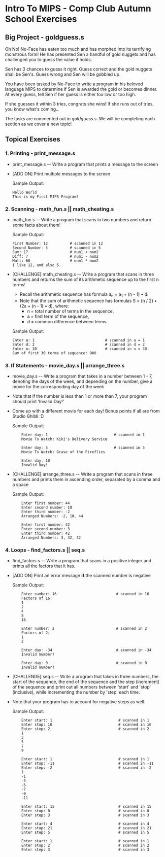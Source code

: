# Intro To MIPS - Comp Club Autumn School Exercises

## Big Project - goldguess.s

Oh No! No-Face has eaten too much and has morphed into its terrifying monstrous form!
He has presented Sen a handful of gold nuggets and has challenged you to guess the value it holds.

Sen has 3 chances to guess it right. Guess correct and the gold nuggets shall be Sen's. Guess wrong and Sen will be gobbled up.

You have been tasked by No-Face to write a program in his beloved language MIPS to determine if Sen is awarded the gold or becomes dinner. At every guess, tell Sen if her guess is either too low or too high.

If she guesses it within 3 tries, congrats she wins! If she runs out of tries, you know what's coming...

The tasks are commented out in *goldguess.s*. We will be completing each section as we cover a new topic!


## Topical Exercises

### 1. **Printing - print_message.s**
  - print_message.s -- Write a program that prints a message to the screen
  - [ADD ON] Print multiple messages to the screen
  
    Sample Output:
  
        Hello World
        This is my First MIPS Program!

### 2. **Scanning - math_fun.s || math_cheating.s**
  - math_fun.s -- Write a program that scans in two numbers and return some facts about them!
  
    Sample Output:
    
        First Number: 12          # scanned in 12
        Second Number: 5          # scanned in 5
        Sum: 17                   # num1 + num2
        Diff: 7                   # num1 - num2
        Mult: 60                  # num1 * num2
        I like 12, and also 5.
        
  - [CHALLENGE] math_cheating.s -- Write a program that scans in three numbers and returns the sum of its arithmetic sequence up to the first n terms!
    - Recall the arithmetic sequence has formula a<sub>n</sub> = a<sub>1</sub> + (n - 1) • d.
    - Note that the sum of arithmetic sequence has formulas S = (n / 2) • (2a + (n - 1) • d), where:
      - n = total number of terms in the sequence,
      - a = first term of the sequence,
      - d = common difference between terms.

    Sample Output:
        
        Enter a: 1                                # scanned in a = 1
        Enter d: 2                                # scanned in d = 2
        Enter n: 30                               # scanned in n = 30
        Sum of first 30 terms of sequence: 900

### 3. **If Statements - movie_day.s || arrange_three.s** 
  - movie_day.s -- Write a program that takes in a number between 1 - 7, denoting the days of the week, and depending on the number, give a movie for the corresponding day of the week
  - Note that if the number is less than 1 or more than 7, your program should print 'Invalid Day!'
  - Come up with a different movie for each day! Bonus points if all are from Studio Ghibli :D
  
    Sample Output:
    ```
        Enter day: 1                              # scanned in 1
        Movie To Watch: Kiki's Delivery Service
    ```
    ```
        Enter day: 5                              # scanned in 5
        Movie To Watch: Grave of the Fireflies
    ```
    ```
        Enter day: 10
        Invalid Day!
    ```
        
  - [CHALLENGE] arrange_three.s -- Write a program that scans in three numbers and prints them in ascending order, separated by a comma and a space

    Sample Output:
    ```
        Enter first number: 44
        Enter second number: 10
        Enter third number: -2 
        Arranged Numbers: -2, 10, 44
    ```
    ```
        Enter first number: 42
        Enter second number: 3
        Enter third number: 42
        Arranged Numbers: 3, 42, 42
    ```

### 4. **Loops - find_factors.s || seq.s** 
  - find_factors.s -- Write a program that scans in a positive integer and prints all the factors that it has.
  - [ADD ON] Print an error message **if** the scanned number is negative
  
    Sample Output:
    ```
        Enter number: 16                           # scanned in 16
        Factors of 16:
        1
        2
        4
        8
        16
    ```
    ```
        Enter number: 2                            # scanned in 2
        Factors of 2:
        1
        2
    ```
    ``` [ADD ON]
        Enter day: -34                             # scanned in -34
        Invalid number!
    ```
    ``` [ADD ON]
        Enter day: 0                               # scanned in 0
        Invalid number!
    ```
        
  - [CHALLENGE] seq.s -- Write a program that takes in three numbers, the start of the sequence, the end of the sequence and the step (increment) of the sequence and print out all numbers between 'start' and 'stop' (inclusive), while incrementing the number by 'step' each time.
  - Note that your program has to account for negative steps as well.

    Sample Output:
    ```
        Enter start: 1                              # scanned in 1
        Enter stop: 10                              # scanned in 10
        Enter step: 2                               # scanned in 2
        1
        3
        5
        7
        9
    ```
    ```
        Enter start: 1                              # scanned in 1
        Enter stop: -11                             # scanned in -11
        Enter step: -2                              # scanned in -2
        1
        -1
        -3
        -5
        -7
        -9
        -11
    ```
    ``` {No Output}
        Enter start: 15                             # scanned in 15
        Enter stop: 0                               # scanned in 0
        Enter step: 3                               # scanned in 3
    ```
    ``` {No Output}
        Enter start: 4                              # scanned in 4
        Enter stop: 21                              # scanned in 21
        Enter step: 5                               # scanned in 5
    ```
    ```
        Enter start: 1                              # scanned in 1
        Enter stop: 2                               # scanned in 2
        Enter step: 3                               # scanned in 3
    ```
